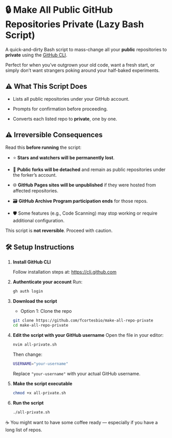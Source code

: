 # 🔒 Make All Public GitHub Repositories Private (Lazy Bash Script)

A quick-and-dirty Bash script to mass-change all your **public** repositories to **private** using the [GitHub CLI](https://cli.github.com).

Perfect for when you’ve outgrown your old code, want a fresh start, or simply don’t want strangers poking around your half-baked experiments.

## ⚠️ What This Script Does

- Lists all public repositories under your GitHub account.

- Prompts for confirmation before proceeding.

- Converts each listed repo to **private**, one by one.

## ⚠️ Irreversible Consequences

Read this **before running** the script:

- ⭐ **Stars and watchers will be permanently lost**.

- 🍴 **Public forks will be detached** and remain as public repositories under the forker’s account.

- 🌐 **GitHub Pages sites will be unpublished** if they were hosted from affected repositories.

- 🗃️ **GitHub Archive Program participation ends** for those repos.

- 🛡️ Some features (e.g., Code Scanning) may stop working or require additional configuration.

This script is **not reversible**. Proceed with caution.

## 🛠️ Setup Instructions

1. **Install GitHub CLI**

    Follow installation steps at: <https://cli.github.com>

2. **Authenticate your account**
    Run:

    ```bash
    gh auth login 
    ```

3. **Download the script**

    - Option 1: Clone the repo

    ```bash
    git clone https://github.com/fcortesbio/make-all-repo-private
    cd make-all-repo-private    
    ```

4. **Edit the script with your GitHub username**
    Open the file in your editor:

    ```bash
    nvim all-private.sh
    ```

    Then change:

    ```bash
    USERNAME="your-username"
    ```

    Replace `"your-username"` with your actual GitHub username.

5. **Make the script executable**

    ```bash
    chmod +x all-private.sh
    ```

6. **Run the script**

    ```bash
    ./all-private.sh
    ```

☕ You might want to have some coffee ready — especially if you have a long list of repos.
